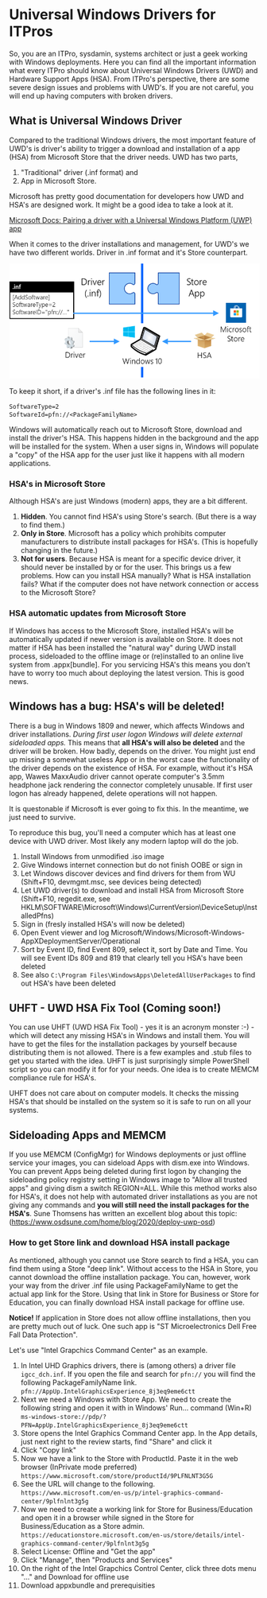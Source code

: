 # Universal Windows Drivers for ITPros
So, you are an ITPro, sysdamin, systems architect or just a geek working with Windows deployments.
Here you can find all the important information what every ITPro should know about Universal Windows Drivers (UWD) and Hardware Support Apps (HSA).
From ITPro's perspective, there are some severe design issues and problems with UWD's. If you are not careful, you will end up having computers with broken drivers.

## What is Universal Windows Driver
Compared to the traditional Windows drivers, the most important feature of UWD's is driver's ability to trigger a download and installation of a app (HSA) from Microsoft Store that the driver needs.
UWD has two parts,
1. "Traditional" driver (.inf format) and
2. App in Microsoft Store.

Microsoft has pretty good documentation for developers how UWD and HSA's are designed work. It might be a good idea to take a look at it.

[Microsoft Docs: Pairing a driver with a Universal Windows Platform (UWP) app](https://docs.microsoft.com/en-us/windows-hardware/drivers/install/pairing-app-and-driver-versions)

When it comes to the driver installations and management, for UWD's we have two different worlds. Driver in .inf format and it's Store counterpart.

![UWD and HSA](https://github.com/mikkojarvinen/UWD/blob/master/UWD-HSA.png "UWD and HSA")

To keep it short, if a driver's .inf file has the following lines in it:
```
SoftwareType=2
SoftwareId=pfn://<PackageFamilyName>
```
Windows will automatically reach out to Microsoft Store, download and install the driver's HSA. This happens hidden in the background and the app will be installed for the system.
When a user signs in, Windows will populate a "copy" of the HSA app for the user just like it happens with all modern applications.

### HSA's in Microsoft Store
Although HSA's are just Windows (modern) apps, they are a bit different.
1. **Hidden**. You cannot find HSA's using Store's search. (But there is a way to find them.)
2. **Only in Store**. Microsoft has a policy which prohibits computer manufacturers to distribute install packages for HSA's. (This is hopefully changing in the future.)
3. **Not for users**. Because HSA is meant for a specific device driver, it should never be installed by or for the user.
This brings us a few problems. How can you install HSA manually? What is HSA installation fails? What if the computer does not have network connection or access to the Microsoft Store?

### HSA automatic updates from Microsoft Store
If Windows has access to the Microsoft Store, installed HSA's will be automatically updated if newer version is available on Store. It does not matter if HSA has been installed the "natural way" during UWD install process, sideloaded to the offline image or (re)installed to an online live system from .appx\[bundle\]. For you servicing HSA's this means you don't have to worry too much about deploying the latest version. This is good news.

## Windows has a bug: HSA's will be deleted!
There is a bug in Windows 1809 and newer, which affects Windows and driver installations. _During first user logon Windows will delete external sideloaded apps._ This means that **all HSA's will also be deleted** and the driver will be broken. How badly, depends on the driver. You might just end up missing a somewhat useless App or in the worst case the functionality of the driver depends on the existence of HSA.
For example, without it's HSA app, Wawes MaxxAudio driver cannot operate computer's 3.5mm headphone jack rendering the connector completely unusable.
If first user logon has already happened, delete operations will not happen.

It is questonable if Microsoft is ever going to fix this. In the meantime, we just need to survive.

To reproduce this bug, you'll need a computer which has at least one device with UWD driver. Most likely any modern laptop will do the job.
1. Install Windows from unmodified .iso image
2. Give Windows internet connection but do not finish OOBE or sign in
3. Let Windows discover devices and find drivers for them from WU (Shift+F10, devmgmt.msc, see devices being detected)
4. Let UWD driver(s) to download and install HSA from Microsoft Store (Shift+F10, regedit.exe, see HKLM\SOFTWARE\Microsoft\Windows\CurrentVersion\DeviceSetup\InstalledPfns)
5. Sign in (fresly installed HSA's will now be deleted)
6. Open Event viewer and log Microsoft/Windows/Microsoft-Windows-AppXDeploymentServer/Operational
7. Sort by Event ID, find Event 809, select it, sort by Date and Time. You will see Event IDs 809 and 819 that clearly tell you HSA's have been deleted
8. See also `C:\Program Files\WindowsApps\DeletedAllUserPackages` to find out HSA's have been deleted

## UHFT - UWD HSA Fix Tool (Coming soon!)
You can use UHFT (UWD HSA Fix Tool) - yes it is an acronym monster :-) - which will detect any missing HSA's in Windows and install them. You will have to get the files for the installation packages by yourself because distributing them is not allowed. There is a few examples and .stub files to get you started with the idea. UHFT is just surprisingly simple PowerShell script so you can modify it for for your needs. One idea is to create MEMCM compliance rule for HSA's.

UHFT does not care about on computer models. It checks the missing HSA's that should be installed on the system so it is safe to run on all your systems.

## Sideloading Apps and MEMCM
If you use MEMCM (ConfigMgr) for Windows deployments or just offline service your images, you can sideload Apps with dism.exe into Windows.
You can prevent Apps being deleted during first logon by changing the sideloading policy registry setting in Windows image to "Allow all trusted apps" and giving dism a switch REGION=ALL.
While this method works also for HSA's, it does not help with automated driver installations as you are not giving any commands and **you will still need the install packages for the HSA's**.
Sune Thomsens has written an excellent blog about this topic: (https://www.osdsune.com/home/blog/2020/deploy-uwp-osd)

### How to get Store link and download HSA install package
As mentioned, although you cannot use Store search to find a HSA, you can find them using a Store "deep link".
Without access to the HSA in Store, you cannot download the offline installation package.
You can, however, work your way from the driver .inf file using PackageFamilyName to get the actual app link for the Store.
Using that link in Store for Business or Store for Education, you can finally download HSA install package for offline use.

**Notice!** If application in Store does not allow offline installations, then you are pretty much out of luck. One such app is "ST Microelectronics Dell Free Fall Data Protection".

Let's use "Intel Grapchics Command Center" as an example.
1. In Intel UHD Graphics drivers, there is (among others) a driver file `igcc_dch.inf`. If you open the file and search for `pfn://` you will find the following PackageFamilyName link.
```pfn://AppUp.IntelGraphicsExperience_8j3eq9eme6ctt```
2. Next we need a Windows with Store App. We need to create the following string and open it with in Windows' Run... command (Win+R)
```ms-windows-store://pdp/?PFN=AppUp.IntelGraphicsExperience_8j3eq9eme6ctt```
3. Store opens the Intel Graphics Command Center app. In the App details, just next right to the review starts, find "Share" and click it
4. Click "Copy link"
5. Now we have a link to the Store with ProductId. Paste it in the web browser (InPrivate mode preferred)
```https://www.microsoft.com/store/productId/9PLFNLNT3G5G```
5. See the URL will change to the following.
```https://www.microsoft.com/en-us/p/intel-graphics-command-center/9plfnlnt3g5g```
6. Now we need to create a working link for Store for Business/Education and open it in a browser while signed in the Store for Business/Education as a Store admin.
```https://educationstore.microsoft.com/en-us/store/details/intel-graphics-command-center/9plfnlnt3g5g```
7. Select License: Offline and "Get the app"
8. Click "Manage", then "Products and Services"
9. On the right of the Intel Grapchics Control Center, click three dots menu "..." and Download for offline use
10. Download appxbundle and prerequisities

